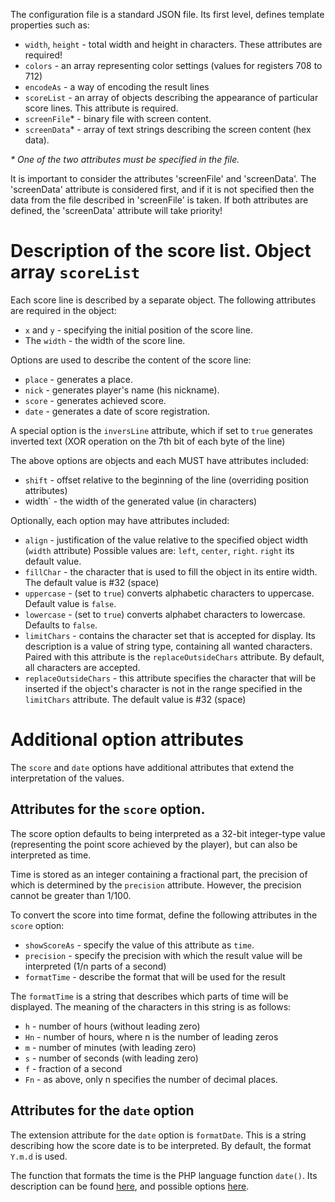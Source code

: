 The configuration file is a standard JSON file.
Its first level, defines template properties such as:

- `width`, `height` - total width and height in characters. These attributes are required!
- `colors` - an array representing color settings (values for registers 708 to 712)
- `encodeAs` - a way of encoding the result lines
- `scoreList` - an array of objects describing the appearance of particular score lines. This attribute is required.
- `screenFile`\* - binary file with screen content.
- `screenData`\* - array of text strings describing the screen content (hex data).

_\* One of the two attributes must be specified in the file._

It is important to consider the attributes 'screenFile' and 'screenData'. The 'screenData' attribute is considered first, and if it is not specified then the data from the file described in 'screenFile' is taken. If both attributes are defined, the 'screenData' attribute will take priority!

# Description of the score list. Object array `scoreList`

Each score line is described by a separate object.
The following attributes are required in the object:

- `x` and `y` - specifying the initial position of the score line.
- The `width` - the width of the score line.

Options are used to describe the content of the score line:

- `place` - generates a place.
- `nick` - generates player's name (his nickname).
- `score` - generates achieved score.
- `date` - generates a date of score registration.

A special option is the `inversLine` attribute, which if set to `true` generates inverted text (XOR operation on the 7th bit of each byte of the line)

The above options are objects and each MUST have attributes included:

- `shift` - offset relative to the beginning of the line (overriding position attributes)
- width` - the width of the generated value (in characters)

Optionally, each option may have attributes included:

- `align` - justification of the value relative to the specified object width (`width` attribute) Possible values are: `left`, `center`, `right`. `right` its default value.
- `fillChar` - the character that is used to fill the object in its entire width. The default value is #32 (space)
- `uppercase` - (set to `true`) converts alphabetic characters to uppercase. Default value is `false`.
- `lowercase` - (set to `true`) converts alphabet characters to lowercase. Defaults to `false`.
- `limitChars` - contains the character set that is accepted for display. Its description is a value of string type, containing all wanted characters. Paired with this attribute is the `replaceOutsideChars` attribute. By default, all characters are accepted.
- `replaceOutsideChars` - this attribute specifies the character that will be inserted if the object's character is not in the range specified in the `limitChars` attribute. The default value is #32 (space)

# Additional option attributes

The `score` and `date` options have additional attributes that extend the interpretation of the values.

## Attributes for the `score` option.

The score option defaults to being interpreted as a 32-bit integer-type value (representing the point score achieved by the player), but can also be interpreted as time.

Time is stored as an integer containing a fractional part, the precision of which is determined by the `precision` attribute. However, the precision cannot be greater than 1/100.

To convert the score into time format, define the following attributes in the `score` option:

- `showScoreAs` - specify the value of this attribute as `time`.
- `precision` - specify the precision with which the result value will be interpreted (1/n parts of a second)
- `formatTime` - describe the format that will be used for the result

The `formatTime` is a string that describes which parts of time will be displayed. The meaning of the characters in this string is as follows:

- `h` - number of hours (without leading zero)
- `Hn` - number of hours, where n is the number of leading zeros
- `m` - number of minutes (with leading zero)
- `s` - number of seconds (with leading zero)
- `f` - fraction of a second
- `Fn` - as above, only n specifies the number of decimal places.

## Attributes for the `date` option

The extension attribute for the `date` option is `formatDate`. This is a string describing how the score date is to be interpreted. By default, the format `Y.m.d` is used.

The function that formats the time is the PHP language function `date()`. Its description can be found [here](https://www.php.net/manual/en/function.date.php), and possible options [here](https://www.php.net/manual/en/datetime.format.php).

